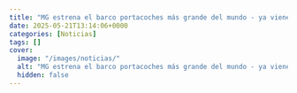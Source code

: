 ```yaml
---
title: "MG estrena el barco portacoches más grande del mundo - ya viene hacia Europa con 9.500 vehículos"
date: 2025-05-21T13:14:06+0000
categories: [Noticias]
tags: []
cover:
  image: "/images/noticias/"
  alt: "MG estrena el barco portacoches más grande del mundo - ya viene hacia Europa con 9.500 vehículos"
  hidden: false
---
```



